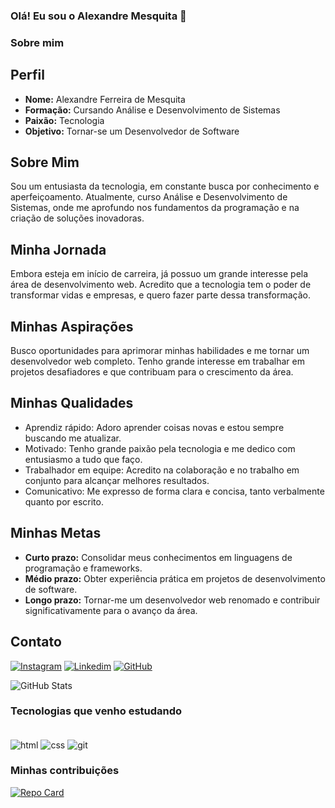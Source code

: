 
### Olá! Eu sou o Alexandre Mesquita 👋

### Sobre mim

<section class="perfil">
    <h2>Perfil</h2>
    <ul>
        <li><strong>Nome:</strong> Alexandre Ferreira de Mesquita</li>
        <li><strong>Formação:</strong> Cursando Análise e Desenvolvimento de Sistemas</li>
        <li><strong>Paixão:</strong> Tecnologia</li>
        <li><strong>Objetivo:</strong> Tornar-se um Desenvolvedor de Software</li>
    </ul>
</section>

<section class="sobre-mim">
    <h2>Sobre Mim</h2>
    <p>Sou um entusiasta da tecnologia, em constante busca por conhecimento e aperfeiçoamento. Atualmente, curso Análise e Desenvolvimento de Sistemas, onde me aprofundo nos fundamentos da programação e na criação de soluções inovadoras.</p>
</section>



<section class="jornada">
    <h2>Minha Jornada</h2>
    <p>Embora esteja em início de carreira, já possuo um grande interesse pela área de desenvolvimento web. Acredito que a tecnologia tem o poder de transformar vidas e empresas, e quero fazer parte dessa transformação.</p>
</section>

<section class="aspiracoes">
    <h2>Minhas Aspirações</h2>
    <p>Busco oportunidades para aprimorar minhas habilidades e me tornar um desenvolvedor web completo. Tenho grande interesse em trabalhar em projetos desafiadores e que contribuam para o crescimento da área.</p>
</section>

<section class="qualidades">
    <h2>Minhas Qualidades</h2>
    <ul>
        <li>Aprendiz rápido: Adoro aprender coisas novas e estou sempre buscando me atualizar.</li>
        <li>Motivado: Tenho grande paixão pela tecnologia e me dedico com entusiasmo a tudo que faço.</li>
        <li>Trabalhador em equipe: Acredito na colaboração e no trabalho em conjunto para alcançar melhores resultados.</li>
        <li>Comunicativo: Me expresso de forma clara e concisa, tanto verbalmente quanto por escrito.</li>
    </ul>
</section>

<section class="metas">
    <h2>Minhas Metas</h2>
    <ul>
        <li><strong>Curto prazo:</strong> Consolidar meus conhecimentos em linguagens de programação e frameworks.</li>
        <li><strong>Médio prazo:</strong> Obter experiência prática em projetos de desenvolvimento de software.</li>
        <li><strong>Longo prazo:</strong> Tornar-me um desenvolvedor web renomado e contribuir significativamente para o avanço da área.</li>
    </ul>
</section>

<section class="contato">
    <h2>Contato</h2>


[![Instagram](https://img.shields.io/badge/Instagram-E4405F?style=for-the-badge&logo=instagram&logoColor=white)](https://www.instagram.com/alexandremesquita2997/)
[![Linkedim](https://img.shields.io/badge/LinkedIn-0077B5?style=for-the-badge&logo=linkedin&logoColor=white)](www.linkedin.com/in/alexandre-ferreira-mesquita)
[![GitHub](https://img.shields.io/badge/GitHub-100000?style=for-the-badge&logo=github&logoColor=white)](https://github.com/Alexandremesquita)


![GitHub Stats](https://github-readme-stats.vercel.app/api?username=Alexandremesquita&theme=transparent&bg_color=000&border_color=30A3DC&show_icons=true&icon_color=30A3DC&title_color=E94D5F&text_color=FFF)

### Tecnologias que venho estudando

<div style="display: inline_block"><br/>
  <img  align="center" alt="html" src="https://img.shields.io/badge/HTML-239120?style=for-the-badge&logo=html5&logoColor=white" />
   <img  align="center" alt="css" src="https://img.shields.io/badge/CSS-239120?&style=for-the-badge&logo=css3&logoColor=white" />
   <img  align="center" alt="git" src="https://img.shields.io/badge/GIT-E44C30?style=for-the-badge&logo=git&logoColor=white" />
</div>

### Minhas contribuições

[![Repo Card](https://github-readme-stats.vercel.app/api/pin/?username=Alexandremesquita&repo=dio-lab-open-source&bg_color=000&border_color=30A3DC&show_icons=true&icon_color=30A3DC&title_color=E94D5F&text_color=FFF)](https://github.com/Alexandremesquita/dio-lab-open-source)
